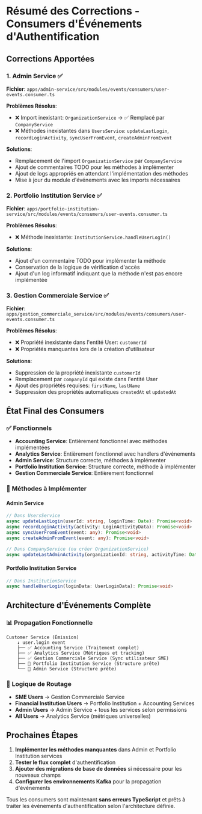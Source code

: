 # Résumé des Corrections - Consumers d'Événements d'Authentification

## Corrections Apportées

### 1. **Admin Service** ✅
**Fichier**: `apps/admin-service/src/modules/events/consumers/user-events.consumer.ts`

**Problèmes Résolus**:
- ❌ Import inexistant: `OrganizationService` → ✅ Remplacé par `CompanyService`
- ❌ Méthodes inexistantes dans `UsersService`: `updateLastLogin`, `recordLoginActivity`, `syncUserFromEvent`, `createAdminFromEvent`

**Solutions**:
- Remplacement de l'import `OrganizationService` par `CompanyService`
- Ajout de commentaires TODO pour les méthodes à implémenter
- Ajout de logs appropriés en attendant l'implémentation des méthodes
- Mise à jour du module d'événements avec les imports nécessaires

### 2. **Portfolio Institution Service** ✅
**Fichier**: `apps/portfolio-institution-service/src/modules/events/consumers/user-events.consumer.ts`

**Problèmes Résolus**:
- ❌ Méthode inexistante: `InstitutionService.handleUserLogin()`

**Solutions**:
- Ajout d'un commentaire TODO pour implémenter la méthode
- Conservation de la logique de vérification d'accès
- Ajout d'un log informatif indiquant que la méthode n'est pas encore implémentée

### 3. **Gestion Commerciale Service** ✅
**Fichier**: `apps/gestion_commerciale_service/src/modules/events/consumers/user-events.consumer.ts`

**Problèmes Résolus**:
- ❌ Propriété inexistante dans l'entité User: `customerId`
- ❌ Propriétés manquantes lors de la création d'utilisateur

**Solutions**:
- Suppression de la propriété inexistante `customerId`
- Remplacement par `companyId` qui existe dans l'entité User
- Ajout des propriétés requises: `firstName`, `lastName`
- Suppression des propriétés automatiques `createdAt` et `updatedAt`

## État Final des Consumers

### ✅ **Fonctionnels**
- **Accounting Service**: Entièrement fonctionnel avec méthodes implémentées
- **Analytics Service**: Entièrement fonctionnel avec handlers d'événements
- **Admin Service**: Structure correcte, méthodes à implémenter
- **Portfolio Institution Service**: Structure correcte, méthode à implémenter
- **Gestion Commerciale Service**: Entièrement fonctionnel

### 🔄 **Méthodes à Implémenter**

#### Admin Service
```typescript
// Dans UsersService
async updateLastLogin(userId: string, loginTime: Date): Promise<void>
async recordLoginActivity(activity: LoginActivityData): Promise<void>
async syncUserFromEvent(event: any): Promise<void>
async createAdminFromEvent(event: any): Promise<void>

// Dans CompanyService (ou créer OrganizationService)
async updateLastAdminActivity(organizationId: string, activityTime: Date): Promise<void>
```

#### Portfolio Institution Service
```typescript
// Dans InstitutionService
async handleUserLogin(loginData: UserLoginData): Promise<void>
```

## Architecture d'Événements Complète

### 📊 **Propagation Fonctionnelle**
```
Customer Service (Émission) 
    ↓ user.login event
    ├── ✅ Accounting Service (Traitement complet)
    ├── ✅ Analytics Service (Métriques et tracking)
    ├── ✅ Gestion Commerciale Service (Sync utilisateur SME)
    ├── 🔄 Portfolio Institution Service (Structure prête)
    └── 🔄 Admin Service (Structure prête)
```

### 🎯 **Logique de Routage**
- **SME Users** → Gestion Commerciale Service
- **Financial Institution Users** → Portfolio Institution + Accounting Services  
- **Admin Users** → Admin Service + tous les services selon permissions
- **All Users** → Analytics Service (métriques universelles)

## Prochaines Étapes

1. **Implémenter les méthodes manquantes** dans Admin et Portfolio Institution services
2. **Tester le flux complet** d'authentification
3. **Ajouter des migrations de base de données** si nécessaire pour les nouveaux champs
4. **Configurer les environnements Kafka** pour la propagation d'événements

Tous les consumers sont maintenant **sans erreurs TypeScript** et prêts à traiter les événements d'authentification selon l'architecture définie.

